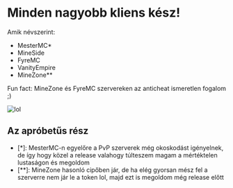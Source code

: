 # Minden nagyobb kliens kész!

Amik névszerint:
- MesterMC*
- MineSide
- FyreMC
- VanityEmpire
- MineZone**

Fun fact: MineZone és FyreMC szervereken az anticheat ismeretlen fogalom ;)

![lol](https://cdn.discordapp.com/attachments/992842986666856510/996066033385349120/unknown.png)

## Az apróbetűs rész

- [*]: MesterMC-n egyelőre a PvP szerverek még okoskodást igényelnek, de így hogy közel a release valahogy túlteszem magam a mértéktelen lustaságon és megoldom
- [**]: MineZone hasonló cipőben jár, de ha elég gyorsan mész fel a szerverre nem jár le a token lol, majd ezt is megoldom még release előtt
